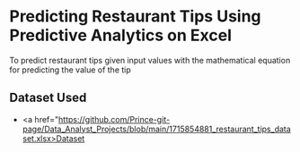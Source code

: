 # Predicting Restaurant Tips Using Predictive Analytics on Excel
To predict restaurant tips given input values with the mathematical equation for predicting the value of the tip

## Dataset Used
- <a href="https://github.com/Prince-git-page/Data_Analyst_Projects/blob/main/1715854881_restaurant_tips_dataset.xlsx>Dataset</a>


